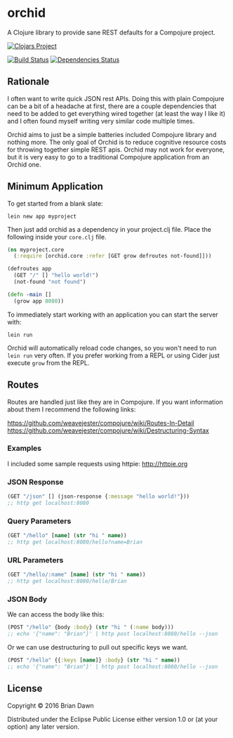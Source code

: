 # orchid

A Clojure library to provide sane REST defaults for a Compojure project.

[![Clojars Project](http://clojars.org/orchid/latest-version.svg)](https://clojars.org/orchid)

[![Build Status](https://travis-ci.org/brian-dawn/orchid.svg?branch=master)](https://travis-ci.org/brian-dawn/orchid)
[![Dependencies Status](https://jarkeeper.com/brian-dawn/orchid/status.svg)](https://jarkeeper.com/brian-dawn/orchid)

## Rationale

I often want to write quick JSON rest APIs. Doing this with plain Compojure can be a bit of a headache at first,
there are a couple dependencies that need to be added to get everything wired together (at least the way I like it)
and I often found myself writing very similar code multiple times.

Orchid aims to just be a simple batteries included Compojure library and nothing more. The only goal of Orchid is to
reduce cognitive resource costs for throwing together simple REST apis. Orchid may not work for everyone, but it is
very easy to go to a traditional Compojure application from an Orchid one.

## Minimum Application

To get started from a blank slate:

`lein new app myproject`

Then just add orchid as a dependency in your project.clj file. Place the following inside your `core.clj` file.

```clojure
(ns myproject.core
  (:require [orchid.core :refer [GET grow defroutes not-found]]))

(defroutes app
  (GET "/" [] "hello world!")
  (not-found "not found")

(defn -main []
  (grow app 8080))
```

To immediately start working with an application you can start the server with:

`lein run`

Orchid will automatically reload code changes, so you won't need to run `lein run` very often.
If you prefer working from a REPL or using Cider just execute `grow` from the REPL.

## Routes

Routes are handled just like they are in Compojure. If you want information about them I recommend the following
links:

https://github.com/weavejester/compojure/wiki/Routes-In-Detail
https://github.com/weavejester/compojure/wiki/Destructuring-Syntax

### Examples

I included some sample requests using httpie: http://httpie.org

### JSON Response

```clojure
(GET "/json" [] (json-response {:message "hello world!"}))
;; http get localhost:8080
```

### Query Parameters

```clojure
(GET "/hello" [name] (str "hi " name))
;; http get localhost:8080/hello?name=Brian
```

### URL Parameters

```clojure
(GET "/hello/:name" [name] (str "hi " name))
;; http get localhost:8080/hello/Brian
```

### JSON Body

We can access the body like this:
```clojure
(POST "/hello" {body :body} (str "hi " (:name body)))
;; echo '{"name": "Brian"}' | http post localhost:8080/hello --json
```

Or we can use destructuring to pull out specific keys we want.
```clojure
(POST "/hello" {{:keys [name]} :body} (str "hi " name))
;; echo '{"name": "Brian"}' | http post localhost:8080/hello --json
```

## License

Copyright © 2016 Brian Dawn

Distributed under the Eclipse Public License either version 1.0 or (at
your option) any later version.
